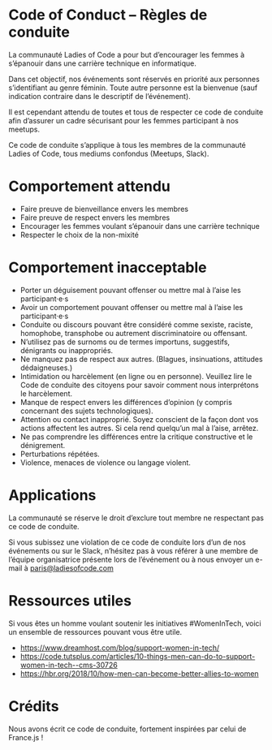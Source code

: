 # Code of Conduct – Règles de conduite
La communauté Ladies of Code a pour but d’encourager les femmes à s’épanouir dans une carrière technique en informatique.

Dans cet objectif, nos événements sont réservés en priorité aux personnes s’identifiant au genre féminin. Toute autre personne est la bienvenue (sauf indication contraire dans le descriptif de l’événement).

Il est cependant attendu de toutes et tous de respecter ce code de conduite afin d’assurer un cadre sécurisant pour les femmes participant à nos meetups.

Ce code de conduite s’applique à tous les membres de la communauté Ladies of Code, tous mediums confondus (Meetups, Slack).

# Comportement attendu
- Faire preuve de bienveillance envers les membres
- Faire preuve de respect envers les membres
- Encourager les femmes voulant s’épanouir dans une carrière technique
- Respecter le choix de la non-mixité

# Comportement inacceptable
- Porter un déguisement pouvant offenser ou mettre mal à l’aise les participant·e·s
- Avoir un comportement pouvant offenser ou mettre mal à l’aise les participant·e·s
- Conduite ou discours pouvant être considéré comme sexiste, raciste, homophobe, transphobe ou autrement discriminatoire ou offensant.
- N’utilisez pas de surnoms ou de termes importuns, suggestifs, dénigrants ou inappropriés.
- Ne manquez pas de respect aux autres. (Blagues, insinuations, attitudes dédaigneuses.)
- Intimidation ou harcèlement (en ligne ou en personne). Veuillez lire le Code de conduite des citoyens pour savoir comment nous interprétons le harcèlement.
- Manque de respect envers les différences d’opinion (y compris concernant des sujets technologiques).
- Attention ou contact inapproprié. Soyez conscient de la façon dont vos actions affectent les autres. Si cela rend quelqu’un mal à l’aise, arrêtez.
- Ne pas comprendre les différences entre la critique constructive et le dénigrement.
- Perturbations répétées.
- Violence, menaces de violence ou langage violent.

# Applications
La communauté se réserve le droit d’exclure tout membre ne respectant pas ce code de conduite.

Si vous subissez une violation de ce code de conduite lors d’un de nos événements ou sur le Slack, n’hésitez pas à vous référer à une membre de l’équipe organisatrice présente lors de l’événement ou à nous envoyer un e-mail à paris@ladiesofcode.com

# Ressources utiles
Si vous êtes un homme voulant soutenir les initiatives #WomenInTech, voici un ensemble de ressources pouvant vous être utile.

- https://www.dreamhost.com/blog/support-women-in-tech/
- https://code.tutsplus.com/articles/10-things-men-can-do-to-support-women-in-tech--cms-30726
- https://hbr.org/2018/10/how-men-can-become-better-allies-to-women

# Crédits
Nous avons écrit ce code de conduite, fortement inspirées par celui de France.js !
